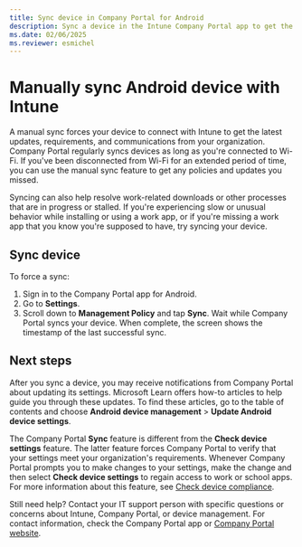 ```yaml
---
title: Sync device in Company Portal for Android
description: Sync a device in the Intune Company Portal app to get the latest updates and policies for work.
ms.date: 02/06/2025
ms.reviewer: esmichel
---
```


# Manually sync Android device with Intune

A manual sync forces your device to connect with Intune to get the latest updates, requirements, and communications from your organization. Company Portal regularly syncs devices as long as you're connected to Wi-Fi. If you've been disconnected from Wi-Fi for an extended period of time, you can use the manual sync feature to get any policies and updates you missed.

Syncing can also help resolve work-related downloads or other processes that are in progress or stalled. If you're experiencing slow or unusual behavior while installing or using a work app, or if you're missing a work app that you know you're supposed to have, try syncing your device.


## Sync device
To force a sync:

1. Sign in to the Company Portal app for Android.
2. Go to **Settings**.
3. Scroll down to **Management Policy** and tap **Sync**. Wait while Company Portal syncs your device. When complete, the screen shows the timestamp of the last successful sync.

## Next steps
After you sync a device, you may receive notifications from Company Portal about updating its settings. Microsoft Learn offers how-to articles to help guide you through these updates. To find these articles, go to the table of contents and choose **Android device management** > **Update Android device settings**.

The Company Portal **Sync** feature is different from the **Check device settings** feature. The latter feature forces Company Portal to verify that your settings meet your organization's requirements. Whenever Company Portal prompts you to make changes to your settings, make the change and then select **Check device settings** to regain access to work or school apps. For more information about this feature, see [Check device compliance](check-compliance-on-your-device-android.md).

Still need help? Contact your IT support person with specific questions or concerns about Intune, Company Portal, or device management. For contact information, check the Company Portal app or [Company Portal website](https://go.microsoft.com/fwlink/?linkid=2010980).




